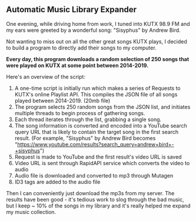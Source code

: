﻿## Automatic Music Library Expander

One evening, while driving home from work, I tuned into KUTX 98.9 FM and my ears were greeted by a wonderful song: "Sisyphus" by Andrew Bird.

Not wanting to miss out on all the other great songs KUTX plays, I decided to build a program to directly add their songs to my computer.

**Every day, this program downloads a random selection of 250 songs that were played on KUTX at some point between 2014-2019.**

Here's an overview of the script:

1. A one-time script is initially run which makes a series of Requests to KUTX's online Playlist API.  This compiles the JSON file of all songs played between 2014-2019.  (20mb file)
1. The program selects 250 random songs from the JSON list, and initiates multiple threads to begin process of gathering songs.
1. Each thread iterates through the list, grabbing a single song.
1. The song information is converted and encoded into a YouTube search query URL that is likely to contain the target song in the first search result.  (For example, "Sisyphus" by Andrew Bird becomes "https://www.youtube.com/results?search_query=andrew+bird+-+sisyphus")
1. Request is made to YouTube and the first result's video URL is saved
1. Video URL is sent through RapidAPI service which converts the video to audio
1. Audio file is downloaded and converted to mp3 through Mutagen
1. ID3 tags are added to the audio file

Then I can conveniently just download the mp3s from my server.  The results have been good - it's tedious work to slog through the bad music, but I keep ~ 10% of the songs in my library and it's really helped me expand my music collection.